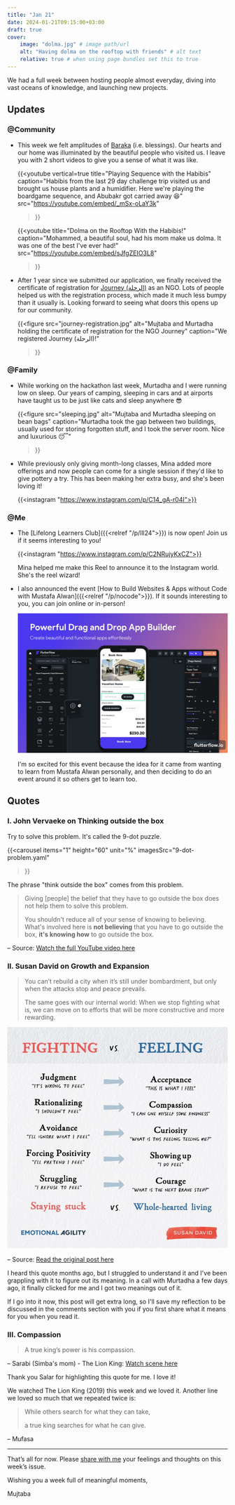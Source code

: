 ```yaml
---
title: "Jan 21"
date: 2024-01-21T09:15:00+03:00
draft: true
cover:
    image: "dolma.jpg" # image path/url
    alt: "Having dolma on the rooftop with friends" # alt text
    relative: true # when using page bundles set this to true
---
```

We had a full week between hosting people almost everyday, diving into vast oceans of
knowledge, and launching new projects.

## Updates

### @Community

- This week we felt amplitudes of
  [Baraka](http://www.almirajsuficentre.org.au/qamus/app/single/240)
  (i.e. blessings). Our hearts and our home was illuminated by the beautiful people
  who visited us.  I leave you with 2 short videos to give you a sense of what it was
  like.

  {{<youtube
    vertical=true
    title="Playing Sequence with the Habibis"
    caption="Habibis from the last 29 day challenge trip visited us and brought us house plants and a humidifier. Here we're playing the boardgame sequence, and Abubakr got carried away 😆"
    src="https://youtube.com/embed/_mSx-oLaY3k"
  >}}

  {{<youtube
    title="Dolma on the Rooftop With the Habibis!"
    caption="Mohammed, a beautiful soul, had his mom make us dolma. It was one of the best I've ever had!"
    src="https://youtube.com/embed/sJfgZEIO3L8"
  >}}
- After 1 year since we submitted our application, we finally received the
  certificate of registration for
  [Journey (الرحلة)](https://www.instagram.com/journey.iq/) as an NGO.
  Lots of people helped us with the registration process, which made it much less
  bumpy than it usually is. Looking forward to seeing what doors this opens up for
  our community.

  {{<figure
    src="journey-registration.jpg"
    alt="Mujtaba and Murtadha holding the certificate of registration for the NGO Journey"
    caption="We registered Journey (الرحلة)!"
  >}}

### @Family

- While working on the hackathon last week, Murtadha and I were running low on sleep.
  Our years of camping, sleeping in cars and at airports have taught us to be just
  like cats and sleep anywhere 😎

  {{<figure
    src="sleeping.jpg"
    alt="Mujtaba and Murtadha sleeping on bean bags"
    caption="Murtadha took the gap between two buildings, usually used for storing forgotten stuff, and I took the server room. Nice and luxurious 😴"
  >}}

- While previously only giving month-long classes, Mina added more offerings and
  now people can come for a single session if they'd like to give pottery a try. This
  has been making her extra busy, and she's been loving it!

  {{<instagram "https://www.instagram.com/p/C14_gA-r04I">}}

### @Me

- The [Lifelong Learners Club]({{<relref "/p/lll24">}}) is now open! Join us if it
  seems interesting to you!

  {{<instagram "https://www.instagram.com/p/C2NRujyKxCZ">}}

  Mina helped me make this Reel to announce it to the Instagram world. She's the reel
  wizard!

- I also announced the event
  [How to Build Websites & Apps without Code with Mustafa Alwan]({{<relref "/p/nocode">}}).
  If it sounds interesting to you, you can join online or in-person!

  ![FlutterFlow, a website for creating apps using drag-and-drop](flutter-flow.jpg)

  I'm so excited for this event because the idea for it came from wanting to learn
  from Mustafa Alwan personally, and then deciding to do an event around it so others
  get to learn too.

## Quotes

### I. John Vervaeke on Thinking outside the box

Try to solve this problem. It's called the 9-dot puzzle.

{{<carousel
  items="1"
  height="60"
  unit="%"
  imagesSrc="9-dot-problem.yaml"
>}}

The phrase "think outside the box" comes from this problem.

> Giving [people] the belief that they have to go outside the box does not help them to
> solve this problem.
>
> You shouldn't reduce all of your sense of knowing to believing. What's involved
> here is **not believing** that you have to go outside the box, **it's knowing how**
> to go outside the box.

– Source: [Watch the full YouTube video here](https://youtu.be/54l8_ewcOlY?si=r-aU2t_w6POAUYpU&t=3057)

### II. Susan David on Growth and Expansion

> You can’t rebuild a city when it’s still under bombardment, but only when the
> attacks stop and peace prevails.
>
> The same goes with our internal world: When we stop fighting what is, we can move
> on to efforts that will be more constructive and more rewarding.

![Fighting vs. Feeling](fighting-vs-feeling.jpg)

– Source: [Read the original post here](https://www.linkedin.com/posts/susanadavidphd_you-cant-rebuild-a-city-when-its-still-activity-6868911833823133696-EU80)

I heard this quote months ago, but I struggled to understand it and I've been
grappling with it to figure out its meaning. In a call with Murtadha a few days ago,
it finally clicked for me and I got two meanings out of it.

If I go into it now, this post will get extra long, so I'll save my reflection to be
discussed in the comments section with you if you first share what it means for you
when you read it.

### III. Compassion

> A true king’s power is his compassion.

– Sarabi (Simba's mom) - The Lion King: [Watch scene here](https://getyarn.io/yarn-clip/acefbf92-61fa-4eb6-b736-7ad0e283ad2a)

Thank you Salar for highlighting this quote for me. I love it!

We watched The Lion King (2019) this week and we loved it. Another line we loved so
much that we repeated twice is:

> While others search for what they can take,
>
> a true king searches for what he can give.

– Mufasa

---

That’s all for now. Please [share with me](https://t.me/mujzuh) your feelings and thoughts on this week’s issue.

Wishing you a week full of meaningful moments,

Mujtaba
